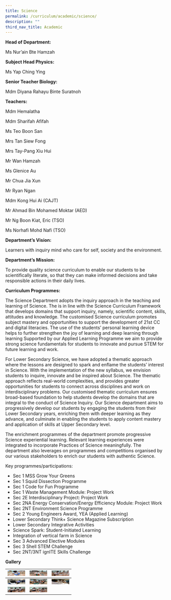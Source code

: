 ```yaml
---
title: Science
permalink: /curriculum/academic/science/
description: ""
third_nav_title: Academic
---
```

**Head of Department:**

Ms Nur’ain Bte Hamzah

**Subject Head Physics:**

Ms Yap Ching Ying

**Senior Teacher Biology:**

Mdm Diyana Rahayu Binte Suratnoh

**Teachers:**

Mdm Hemalatha

Mdm Sharifah Afifah

Ms Teo Boon San

Mrs Tan Siew Fong

Mrs Tay-Pang Xiu Hui

Mr Wan Hamzah

Ms Glenice Au

Mr Chua Jia Xun

Mr Ryan Ngan

Mdm Kong Hui Ai (CAJT)

Mr Ahmad Bin Mohamed Moktar (AED)

Mr Ng Boon Kiat, Eric (TSO)

Ms Norhafi Mohd Nafi (TSO)

**Department’s Vision:**

Learners with inquiry mind who care for self, society and the environment.

**Department’s Mission:**

To provide quality science curriculum to enable our students to be scientifically literate, so that they can make informed decisions and take responsible actions in their daily lives.

**Curriculum Programmes:**

The Science Department adopts the inquiry approach in the teaching and learning of Science. The is in line with the Science Curriculum Framework that develops domains that support inquiry, namely, scientific content, skills, attitudes and knowledge. The customised Science curriculum promotes subject mastery and opportunities to support the development of 21st&nbsp;CC and digital literacies. The use of the students’ personal learning device helps to further strengthen the joy of learning and deep learning through learning Supported by our Applied Learning Programme we aim to provide strong science fundamentals for students to innovate and pursue STEM for future learning and work.

For Lower Secondary Science, we have adopted a thematic approach where the lessons are designed to spark and enflame the students’ interest in Science. With the implementation of the new syllabus, we envision students to inquire, innovate and be inspired about Science. The thematic approach reflects real-world complexities, and provides greater opportunities for students to connect across disciplines and work on interdisciplinary problems. Our customised thematic curriculum ensures broad-based foundation to help students develop the domains that are integral to the conduct of Science Inquiry. Our Science department aims to progressively develop our students by engaging the students from their Lower Secondary years, enriching them with deeper learning as they advance, and culminate in enabling the students to apply content mastery and application of skills at Upper Secondary level.

The enrichment programmes of the department promote progressive Science experiential learning. Relevant learning experiences were integrated to incorporate Practices of Science meaningfully. The department also leverages on programmes and competitions organised by our various stakeholders to enrich our students with authentic Science.

Key programmes/participations:

*   Sec 1 MSS Grow Your Greens
*   Sec 1 Squid Dissection Programme
*   Sec 1 Code for Fun Programme
*   Sec 1 Waste Management Module: Project Work
*   Sec 2E Interdisciplinary Project: Project Work
*   Sec 2NA Energy Conservation/Energy Efficiency Module: Project Work
*   Sec 2NT Environment Science Programme
*   Sec 2 Young Engineers Award, YEA (Applied Learning)
*   Lower Secondary Think+ Science Magazine Subscription
*   Lower Secondary Integrative Activities
*   Science Spark: Student-Initiated Learning
*   Integration of vertical farm in Science
*   Sec 3 Advanced Elective Modules
*   Sec 3 Shell STEM Challenge
*   Sec 2NT/3NT ignITE Skills Challenge

**Gallery**

<table>
<thead>
  <tr>
    <th><img src="/images/SCI_1-768x576.jpeg" width="55" height="17"></th>
    <th><img src="/images/SCI_2-768x432.jpeg" alt="Science" width="55" height="17"></th>
    <th><img src="/images/SCI_3-768x432.jpeg" alt="Science" width="55" height="17"></th>
  </tr>
</thead>
<tbody>
  <tr>
    <td><img src="/images/SCI_4-768x576.jpeg" alt="Science" width="55" height="17"></td>
    <td><img src="/images/SCI_5.jpeg" alt="Science" width="55" height="17"></td>
    <td><img src="/images/SCI_6.jpeg" alt="Science" width="55" height="17"></td>
  </tr>
  
  <tr>
    <td><img src="/images/SCI_7-768x661.jpeg" alt="Science" width="55" height="17"></td>
		<td><img src="/images/SCI_8-768x576.jpeg" alt="Science" width="55" height="17"></td>
  </tr>
</tbody>
</table>